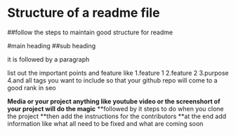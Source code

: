 # Structure of a readme file
##follow the steps to maintain good structure for readme

#main heading
##sub heading

it is followed by a paragraph

list out the important points and feature like
1.feature 1
2.feature 2
3.purpose
4.and all tags you want to include so that your github repo will come to a good rank in seo

**Media or your project anything like youtube video or the screenshort of your project will do the magic**
**followed by it steps to do when you clone the project
**then add the instructions for the contributors
**at the end add information like what all need to be fixed and what are coming soon 
